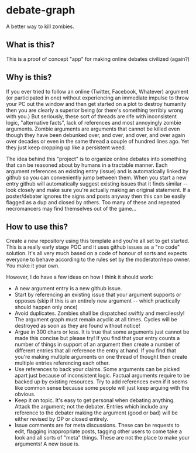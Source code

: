 # debate-graph
A better way to kill zombies.

## What is this?
This is a proof of concept "app" for making online debates civilized (again?)

## Why is this?
If you ever tried to follow an online (Twitter, Facebook, Whatever) argument (or participated in one) without experiencing an immediate impulse to throw your PC out the window and then get started on a plot to destroy humanity then you are clearly a superior being (or there's something terribly wrong with you.) But seriously, these sort of threads are rife with inconsistent logic, "alternative facts", lack of references and most annoyingly zombie arguments. Zombie arguments are arguments that cannot be killed even though they have been debunked over, and over, and over, and over again over decades or even in the same thread a couple of hundred lines ago. Yet they just keep cropping up like a persistent weed. 

The idea behind this "project" is to organize online debates into something that can be reasoned about by humans in a tractable manner. Each argument references an existing entry (issue) and is automatically linked by github so you can conveniently jump between them. When you start a new entry github will automatically suggest existing issues that it finds similar -- look closely and make sure you're actually making an original statement. If a poster/debater ignores the signs and posts anyway then this can be easily flagged as a dup and closed by others. Too many of these and repeated necromancers may find themselves out of the game...

## How to use this?
Create a new repository using this template and you're all set to get started. This is a really early stage POC and it uses github issues as a "no code" solution. It's all very much based on a code of honour of sorts and expects everyone to behave according to the rules set by the moderator/repo owner. You make it your own. 

However, I do have a few ideas on how I think it should work:

- A new argument entry is a new github issue. 
- Start by referencing an existing issue that your argument supports or opposes (skip if this is an entirely new argument -- which practically should happen only once)
- Avoid duplicates. Zombies shall be dispatched swiftly and mercilessly! The argument graph must remain acyclic at all times. Cycles will be destroyed as soon as they are found without notice!
- Argue in 300 chars or less. It is true that some arguments just cannot be made this concise but please try! If you find that your entry counts a number of things in support of an argument then create a number of different entries that all reference the entry at hand. If you find that you're making multiple arguments on one thread of thought then create multiple entries referencing each other.
- Use references to back your claims. Some arguments can be picked apart just because of inconsistent logic. Factual arguments require to be backed up by existing resources. Try to add references even if it seems like common sense because some people will just keep arguing with the obvious.
- Keep it on topic. It's easy to get personal when debating anything. Attack the argument; not the debater. Entries which include any reference to the debater making the argument (good or bad) will be either revised by OP or closed entirely.
- Issue comments are for meta discussions. These can be requests to edit, flagging inappropriate posts, tagging other users to come take a look and all sorts of "meta" things. These are not the place to make your arguments! A new issue is.
